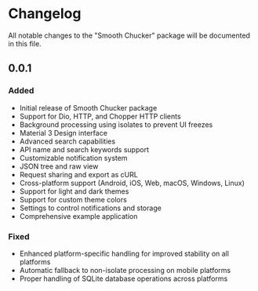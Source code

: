 # Changelog

All notable changes to the "Smooth Chucker" package will be documented in this file.

## 0.0.1

### Added
- Initial release of Smooth Chucker package
- Support for Dio, HTTP, and Chopper HTTP clients
- Background processing using isolates to prevent UI freezes
- Material 3 Design interface
- Advanced search capabilities
- API name and search keywords support
- Customizable notification system
- JSON tree and raw view
- Request sharing and export as cURL
- Cross-platform support (Android, iOS, Web, macOS, Windows, Linux)
- Support for light and dark themes
- Support for custom theme colors
- Settings to control notifications and storage
- Comprehensive example application

### Fixed
- Enhanced platform-specific handling for improved stability on all platforms
- Automatic fallback to non-isolate processing on mobile platforms
- Proper handling of SQLite database operations across platforms